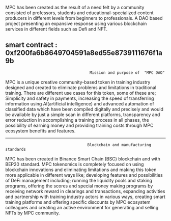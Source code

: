MPC has been created as the result of a need felt by a community consisted of professors, students and educational-specialized‌‌‌‌‌ content producers in different levels from beginners to professionals. A DAO based project presenting an expansive response using various blockchain services in different fields such as Defi and NFT.

smart contract :
0xf200fa6b8649704591a8ed55e8739111676f1a9b
--------------------------------------------------------------

                                         Mission and purpose of  "MPC DAO"  

MPC is a unique creative community-based token in training industry designed and created to eliminate problems and limitations in traditional training. There are different use cases for this token, some of these are; Simplicity and safety in payments, increasing the speed of transferring information using AI(artificial intelligence) and advanced automation of classified data which have been compiled digitally and precisely and would be available by just a simple scan in different platforms, transparency and error reduction in accomplishing a training process in all phases, the possibility of earning money and providing training costs through  MPC ecosystem benefits and features.

-----------------------------------------------------------------------

                                        Blockchain and manufacturing standards

MPC has been created in Binance Smart Chain (BSC) blockchain and with BEP20 standard. MPC tokenomics is completely focused on using blockchain innovations and eliminating limitations and making this token more applicable in different ways like; developing features and possibilities of DeFi management including; running the liquidity pools and staking programs, offering the scores and special money making programs  by receiving network reward in clearings and transactions, expanding activities and partnership with training industry actors in various ways, creating smart training platforms and offering specific discounts by MPC ecosystem colleagues and creating an active environment for generating and selling NFTs by MPC community.
